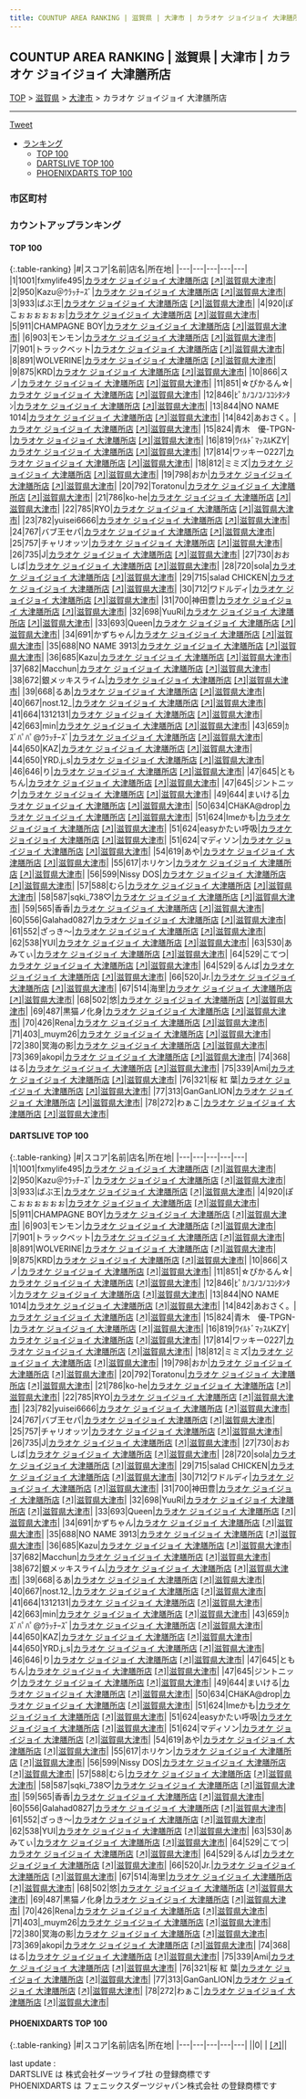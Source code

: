```yaml
---
title: COUNTUP AREA RANKING | 滋賀県 | 大津市 | カラオケ ジョイジョイ 大津膳所店
---
```

## COUNTUP AREA RANKING | 滋賀県 | 大津市 | カラオケ ジョイジョイ 大津膳所店

[TOP](/darts/rank/) > [滋賀県](/darts/rank/滋賀県/) > [大津市](/darts/rank/滋賀県/大津市/) > カラオケ ジョイジョイ 大津膳所店

___

<a href="https://twitter.com/share?ref_src=twsrc%5Etfw" data-text="COUNTUP AREA RANKING | 滋賀県大津市カラオケ ジョイジョイ 大津膳所店" class="twitter-share-button" data-hashtags="DARTSLIVE,PHOENIXDARTS,darts,ダーツ" data-show-count="false">Tweet</a>

* [ランキング](#カウントアップランキング)
    * [TOP 100](#top-100)
    * [DARTSLIVE TOP 100](#dartslive-top-100)
    * [PHOENIXDARTS TOP 100](#phoenixdarts-top-100)

### 市区町村

<ul>

</ul>

### カウントアップランキング

#### TOP 100



{:.table-ranking}
|#|スコア|名前|店名|所在地|
|---|---|---|---|---|
|1|1001|<span class="rank-name-dl">fxmylife495</span>|<a href="/darts/rank/shops/c64260f6ed1648f5f454cb89828a1cfe.html">カラオケ ジョイジョイ 大津膳所店</a> <a href="https://search.dartslive.com/jp/shop/c64260f6ed1648f5f454cb89828a1cfe">[↗]</a>|<a href="/darts/rank/滋賀県/大津市">滋賀県大津市</a>|
|2|950|<span class="rank-name-dl">Kazu＠ｳﾗｯﾁｰｽﾞ</span>|<a href="/darts/rank/shops/c64260f6ed1648f5f454cb89828a1cfe.html">カラオケ ジョイジョイ 大津膳所店</a> <a href="https://search.dartslive.com/jp/shop/c64260f6ed1648f5f454cb89828a1cfe">[↗]</a>|<a href="/darts/rank/滋賀県/大津市">滋賀県大津市</a>|
|3|933|<span class="rank-name-dl">ばぶ王</span>|<a href="/darts/rank/shops/c64260f6ed1648f5f454cb89828a1cfe.html">カラオケ ジョイジョイ 大津膳所店</a> <a href="https://search.dartslive.com/jp/shop/c64260f6ed1648f5f454cb89828a1cfe">[↗]</a>|<a href="/darts/rank/滋賀県/大津市">滋賀県大津市</a>|
|4|920|<span class="rank-name-dl">ぽこぉぉぉぉぉぉ</span>|<a href="/darts/rank/shops/c64260f6ed1648f5f454cb89828a1cfe.html">カラオケ ジョイジョイ 大津膳所店</a> <a href="https://search.dartslive.com/jp/shop/c64260f6ed1648f5f454cb89828a1cfe">[↗]</a>|<a href="/darts/rank/滋賀県/大津市">滋賀県大津市</a>|
|5|911|<span class="rank-name-dl">CHAMPAGNE BOY</span>|<a href="/darts/rank/shops/c64260f6ed1648f5f454cb89828a1cfe.html">カラオケ ジョイジョイ 大津膳所店</a> <a href="https://search.dartslive.com/jp/shop/c64260f6ed1648f5f454cb89828a1cfe">[↗]</a>|<a href="/darts/rank/滋賀県/大津市">滋賀県大津市</a>|
|6|903|<span class="rank-name-dl">モンモン</span>|<a href="/darts/rank/shops/c64260f6ed1648f5f454cb89828a1cfe.html">カラオケ ジョイジョイ 大津膳所店</a> <a href="https://search.dartslive.com/jp/shop/c64260f6ed1648f5f454cb89828a1cfe">[↗]</a>|<a href="/darts/rank/滋賀県/大津市">滋賀県大津市</a>|
|7|901|<span class="rank-name-dl">トラックベット</span>|<a href="/darts/rank/shops/c64260f6ed1648f5f454cb89828a1cfe.html">カラオケ ジョイジョイ 大津膳所店</a> <a href="https://search.dartslive.com/jp/shop/c64260f6ed1648f5f454cb89828a1cfe">[↗]</a>|<a href="/darts/rank/滋賀県/大津市">滋賀県大津市</a>|
|8|891|<span class="rank-name-dl">WOLVERINE</span>|<a href="/darts/rank/shops/c64260f6ed1648f5f454cb89828a1cfe.html">カラオケ ジョイジョイ 大津膳所店</a> <a href="https://search.dartslive.com/jp/shop/c64260f6ed1648f5f454cb89828a1cfe">[↗]</a>|<a href="/darts/rank/滋賀県/大津市">滋賀県大津市</a>|
|9|875|<span class="rank-name-dl">KRD</span>|<a href="/darts/rank/shops/c64260f6ed1648f5f454cb89828a1cfe.html">カラオケ ジョイジョイ 大津膳所店</a> <a href="https://search.dartslive.com/jp/shop/c64260f6ed1648f5f454cb89828a1cfe">[↗]</a>|<a href="/darts/rank/滋賀県/大津市">滋賀県大津市</a>|
|10|866|<span class="rank-name-dl">スノ</span>|<a href="/darts/rank/shops/c64260f6ed1648f5f454cb89828a1cfe.html">カラオケ ジョイジョイ 大津膳所店</a> <a href="https://search.dartslive.com/jp/shop/c64260f6ed1648f5f454cb89828a1cfe">[↗]</a>|<a href="/darts/rank/滋賀県/大津市">滋賀県大津市</a>|
|11|851|<span class="rank-name-dl">☆ぴかるん☆</span>|<a href="/darts/rank/shops/c64260f6ed1648f5f454cb89828a1cfe.html">カラオケ ジョイジョイ 大津膳所店</a> <a href="https://search.dartslive.com/jp/shop/c64260f6ed1648f5f454cb89828a1cfe">[↗]</a>|<a href="/darts/rank/滋賀県/大津市">滋賀県大津市</a>|
|12|846|<span class="rank-name-dl">ﾋﾟｶﾉｺﾉｺﾉｺｺｼﾀﾝﾀﾝ</span>|<a href="/darts/rank/shops/c64260f6ed1648f5f454cb89828a1cfe.html">カラオケ ジョイジョイ 大津膳所店</a> <a href="https://search.dartslive.com/jp/shop/c64260f6ed1648f5f454cb89828a1cfe">[↗]</a>|<a href="/darts/rank/滋賀県/大津市">滋賀県大津市</a>|
|13|844|<span class="rank-name-dl">NO NAME 1014</span>|<a href="/darts/rank/shops/c64260f6ed1648f5f454cb89828a1cfe.html">カラオケ ジョイジョイ 大津膳所店</a> <a href="https://search.dartslive.com/jp/shop/c64260f6ed1648f5f454cb89828a1cfe">[↗]</a>|<a href="/darts/rank/滋賀県/大津市">滋賀県大津市</a>|
|14|842|<span class="rank-name-dl">あおさく。</span>|<a href="/darts/rank/shops/c64260f6ed1648f5f454cb89828a1cfe.html">カラオケ ジョイジョイ 大津膳所店</a> <a href="https://search.dartslive.com/jp/shop/c64260f6ed1648f5f454cb89828a1cfe">[↗]</a>|<a href="/darts/rank/滋賀県/大津市">滋賀県大津市</a>|
|15|824|<span class="rank-name-dl">青木　優-TPGN-</span>|<a href="/darts/rank/shops/c64260f6ed1648f5f454cb89828a1cfe.html">カラオケ ジョイジョイ 大津膳所店</a> <a href="https://search.dartslive.com/jp/shop/c64260f6ed1648f5f454cb89828a1cfe">[↗]</a>|<a href="/darts/rank/滋賀県/大津市">滋賀県大津市</a>|
|16|819|<span class="rank-name-dl">ﾜｲﾙﾄﾞﾏｯｽﾙKZY</span>|<a href="/darts/rank/shops/c64260f6ed1648f5f454cb89828a1cfe.html">カラオケ ジョイジョイ 大津膳所店</a> <a href="https://search.dartslive.com/jp/shop/c64260f6ed1648f5f454cb89828a1cfe">[↗]</a>|<a href="/darts/rank/滋賀県/大津市">滋賀県大津市</a>|
|17|814|<span class="rank-name-dl">ワッキー0227</span>|<a href="/darts/rank/shops/c64260f6ed1648f5f454cb89828a1cfe.html">カラオケ ジョイジョイ 大津膳所店</a> <a href="https://search.dartslive.com/jp/shop/c64260f6ed1648f5f454cb89828a1cfe">[↗]</a>|<a href="/darts/rank/滋賀県/大津市">滋賀県大津市</a>|
|18|812|<span class="rank-name-dl">ミミズ</span>|<a href="/darts/rank/shops/c64260f6ed1648f5f454cb89828a1cfe.html">カラオケ ジョイジョイ 大津膳所店</a> <a href="https://search.dartslive.com/jp/shop/c64260f6ed1648f5f454cb89828a1cfe">[↗]</a>|<a href="/darts/rank/滋賀県/大津市">滋賀県大津市</a>|
|19|798|<span class="rank-name-dl">おか</span>|<a href="/darts/rank/shops/c64260f6ed1648f5f454cb89828a1cfe.html">カラオケ ジョイジョイ 大津膳所店</a> <a href="https://search.dartslive.com/jp/shop/c64260f6ed1648f5f454cb89828a1cfe">[↗]</a>|<a href="/darts/rank/滋賀県/大津市">滋賀県大津市</a>|
|20|792|<span class="rank-name-dl">Toratonu</span>|<a href="/darts/rank/shops/c64260f6ed1648f5f454cb89828a1cfe.html">カラオケ ジョイジョイ 大津膳所店</a> <a href="https://search.dartslive.com/jp/shop/c64260f6ed1648f5f454cb89828a1cfe">[↗]</a>|<a href="/darts/rank/滋賀県/大津市">滋賀県大津市</a>|
|21|786|<span class="rank-name-dl">ko-he</span>|<a href="/darts/rank/shops/c64260f6ed1648f5f454cb89828a1cfe.html">カラオケ ジョイジョイ 大津膳所店</a> <a href="https://search.dartslive.com/jp/shop/c64260f6ed1648f5f454cb89828a1cfe">[↗]</a>|<a href="/darts/rank/滋賀県/大津市">滋賀県大津市</a>|
|22|785|<span class="rank-name-dl">RYO</span>|<a href="/darts/rank/shops/c64260f6ed1648f5f454cb89828a1cfe.html">カラオケ ジョイジョイ 大津膳所店</a> <a href="https://search.dartslive.com/jp/shop/c64260f6ed1648f5f454cb89828a1cfe">[↗]</a>|<a href="/darts/rank/滋賀県/大津市">滋賀県大津市</a>|
|23|782|<span class="rank-name-dl">yuisei6666</span>|<a href="/darts/rank/shops/c64260f6ed1648f5f454cb89828a1cfe.html">カラオケ ジョイジョイ 大津膳所店</a> <a href="https://search.dartslive.com/jp/shop/c64260f6ed1648f5f454cb89828a1cfe">[↗]</a>|<a href="/darts/rank/滋賀県/大津市">滋賀県大津市</a>|
|24|767|<span class="rank-name-dl">バブ王セパ</span>|<a href="/darts/rank/shops/c64260f6ed1648f5f454cb89828a1cfe.html">カラオケ ジョイジョイ 大津膳所店</a> <a href="https://search.dartslive.com/jp/shop/c64260f6ed1648f5f454cb89828a1cfe">[↗]</a>|<a href="/darts/rank/滋賀県/大津市">滋賀県大津市</a>|
|25|757|<span class="rank-name-dl">チャリオッツ</span>|<a href="/darts/rank/shops/c64260f6ed1648f5f454cb89828a1cfe.html">カラオケ ジョイジョイ 大津膳所店</a> <a href="https://search.dartslive.com/jp/shop/c64260f6ed1648f5f454cb89828a1cfe">[↗]</a>|<a href="/darts/rank/滋賀県/大津市">滋賀県大津市</a>|
|26|735|<span class="rank-name-dl">J</span>|<a href="/darts/rank/shops/c64260f6ed1648f5f454cb89828a1cfe.html">カラオケ ジョイジョイ 大津膳所店</a> <a href="https://search.dartslive.com/jp/shop/c64260f6ed1648f5f454cb89828a1cfe">[↗]</a>|<a href="/darts/rank/滋賀県/大津市">滋賀県大津市</a>|
|27|730|<span class="rank-name-dl">おおしば</span>|<a href="/darts/rank/shops/c64260f6ed1648f5f454cb89828a1cfe.html">カラオケ ジョイジョイ 大津膳所店</a> <a href="https://search.dartslive.com/jp/shop/c64260f6ed1648f5f454cb89828a1cfe">[↗]</a>|<a href="/darts/rank/滋賀県/大津市">滋賀県大津市</a>|
|28|720|<span class="rank-name-dl">sola</span>|<a href="/darts/rank/shops/c64260f6ed1648f5f454cb89828a1cfe.html">カラオケ ジョイジョイ 大津膳所店</a> <a href="https://search.dartslive.com/jp/shop/c64260f6ed1648f5f454cb89828a1cfe">[↗]</a>|<a href="/darts/rank/滋賀県/大津市">滋賀県大津市</a>|
|29|715|<span class="rank-name-dl">salad CHICKEN</span>|<a href="/darts/rank/shops/c64260f6ed1648f5f454cb89828a1cfe.html">カラオケ ジョイジョイ 大津膳所店</a> <a href="https://search.dartslive.com/jp/shop/c64260f6ed1648f5f454cb89828a1cfe">[↗]</a>|<a href="/darts/rank/滋賀県/大津市">滋賀県大津市</a>|
|30|712|<span class="rank-name-dl">ワドルディ</span>|<a href="/darts/rank/shops/c64260f6ed1648f5f454cb89828a1cfe.html">カラオケ ジョイジョイ 大津膳所店</a> <a href="https://search.dartslive.com/jp/shop/c64260f6ed1648f5f454cb89828a1cfe">[↗]</a>|<a href="/darts/rank/滋賀県/大津市">滋賀県大津市</a>|
|31|700|<span class="rank-name-dl">神田豊</span>|<a href="/darts/rank/shops/c64260f6ed1648f5f454cb89828a1cfe.html">カラオケ ジョイジョイ 大津膳所店</a> <a href="https://search.dartslive.com/jp/shop/c64260f6ed1648f5f454cb89828a1cfe">[↗]</a>|<a href="/darts/rank/滋賀県/大津市">滋賀県大津市</a>|
|32|698|<span class="rank-name-dl">YuuRi</span>|<a href="/darts/rank/shops/c64260f6ed1648f5f454cb89828a1cfe.html">カラオケ ジョイジョイ 大津膳所店</a> <a href="https://search.dartslive.com/jp/shop/c64260f6ed1648f5f454cb89828a1cfe">[↗]</a>|<a href="/darts/rank/滋賀県/大津市">滋賀県大津市</a>|
|33|693|<span class="rank-name-dl">Queen</span>|<a href="/darts/rank/shops/c64260f6ed1648f5f454cb89828a1cfe.html">カラオケ ジョイジョイ 大津膳所店</a> <a href="https://search.dartslive.com/jp/shop/c64260f6ed1648f5f454cb89828a1cfe">[↗]</a>|<a href="/darts/rank/滋賀県/大津市">滋賀県大津市</a>|
|34|691|<span class="rank-name-dl">かずちゃん</span>|<a href="/darts/rank/shops/c64260f6ed1648f5f454cb89828a1cfe.html">カラオケ ジョイジョイ 大津膳所店</a> <a href="https://search.dartslive.com/jp/shop/c64260f6ed1648f5f454cb89828a1cfe">[↗]</a>|<a href="/darts/rank/滋賀県/大津市">滋賀県大津市</a>|
|35|688|<span class="rank-name-dl">NO NAME 3913</span>|<a href="/darts/rank/shops/c64260f6ed1648f5f454cb89828a1cfe.html">カラオケ ジョイジョイ 大津膳所店</a> <a href="https://search.dartslive.com/jp/shop/c64260f6ed1648f5f454cb89828a1cfe">[↗]</a>|<a href="/darts/rank/滋賀県/大津市">滋賀県大津市</a>|
|36|685|<span class="rank-name-dl">Kazu</span>|<a href="/darts/rank/shops/c64260f6ed1648f5f454cb89828a1cfe.html">カラオケ ジョイジョイ 大津膳所店</a> <a href="https://search.dartslive.com/jp/shop/c64260f6ed1648f5f454cb89828a1cfe">[↗]</a>|<a href="/darts/rank/滋賀県/大津市">滋賀県大津市</a>|
|37|682|<span class="rank-name-dl">Macchun</span>|<a href="/darts/rank/shops/c64260f6ed1648f5f454cb89828a1cfe.html">カラオケ ジョイジョイ 大津膳所店</a> <a href="https://search.dartslive.com/jp/shop/c64260f6ed1648f5f454cb89828a1cfe">[↗]</a>|<a href="/darts/rank/滋賀県/大津市">滋賀県大津市</a>|
|38|672|<span class="rank-name-dl">銀メッキスライム</span>|<a href="/darts/rank/shops/c64260f6ed1648f5f454cb89828a1cfe.html">カラオケ ジョイジョイ 大津膳所店</a> <a href="https://search.dartslive.com/jp/shop/c64260f6ed1648f5f454cb89828a1cfe">[↗]</a>|<a href="/darts/rank/滋賀県/大津市">滋賀県大津市</a>|
|39|668|<span class="rank-name-dl">るあ</span>|<a href="/darts/rank/shops/c64260f6ed1648f5f454cb89828a1cfe.html">カラオケ ジョイジョイ 大津膳所店</a> <a href="https://search.dartslive.com/jp/shop/c64260f6ed1648f5f454cb89828a1cfe">[↗]</a>|<a href="/darts/rank/滋賀県/大津市">滋賀県大津市</a>|
|40|667|<span class="rank-name-dl">nost.12_</span>|<a href="/darts/rank/shops/c64260f6ed1648f5f454cb89828a1cfe.html">カラオケ ジョイジョイ 大津膳所店</a> <a href="https://search.dartslive.com/jp/shop/c64260f6ed1648f5f454cb89828a1cfe">[↗]</a>|<a href="/darts/rank/滋賀県/大津市">滋賀県大津市</a>|
|41|664|<span class="rank-name-dl">1312131</span>|<a href="/darts/rank/shops/c64260f6ed1648f5f454cb89828a1cfe.html">カラオケ ジョイジョイ 大津膳所店</a> <a href="https://search.dartslive.com/jp/shop/c64260f6ed1648f5f454cb89828a1cfe">[↗]</a>|<a href="/darts/rank/滋賀県/大津市">滋賀県大津市</a>|
|42|663|<span class="rank-name-dl">min</span>|<a href="/darts/rank/shops/c64260f6ed1648f5f454cb89828a1cfe.html">カラオケ ジョイジョイ 大津膳所店</a> <a href="https://search.dartslive.com/jp/shop/c64260f6ed1648f5f454cb89828a1cfe">[↗]</a>|<a href="/darts/rank/滋賀県/大津市">滋賀県大津市</a>|
|43|659|<span class="rank-name-dl">ｶｽﾞﾊﾟﾊﾟ@ｳﾗｯﾁｰｽﾞ</span>|<a href="/darts/rank/shops/c64260f6ed1648f5f454cb89828a1cfe.html">カラオケ ジョイジョイ 大津膳所店</a> <a href="https://search.dartslive.com/jp/shop/c64260f6ed1648f5f454cb89828a1cfe">[↗]</a>|<a href="/darts/rank/滋賀県/大津市">滋賀県大津市</a>|
|44|650|<span class="rank-name-dl">KAZ</span>|<a href="/darts/rank/shops/c64260f6ed1648f5f454cb89828a1cfe.html">カラオケ ジョイジョイ 大津膳所店</a> <a href="https://search.dartslive.com/jp/shop/c64260f6ed1648f5f454cb89828a1cfe">[↗]</a>|<a href="/darts/rank/滋賀県/大津市">滋賀県大津市</a>|
|44|650|<span class="rank-name-dl">YRD.j_s</span>|<a href="/darts/rank/shops/c64260f6ed1648f5f454cb89828a1cfe.html">カラオケ ジョイジョイ 大津膳所店</a> <a href="https://search.dartslive.com/jp/shop/c64260f6ed1648f5f454cb89828a1cfe">[↗]</a>|<a href="/darts/rank/滋賀県/大津市">滋賀県大津市</a>|
|46|646|<span class="rank-name-dl">り</span>|<a href="/darts/rank/shops/c64260f6ed1648f5f454cb89828a1cfe.html">カラオケ ジョイジョイ 大津膳所店</a> <a href="https://search.dartslive.com/jp/shop/c64260f6ed1648f5f454cb89828a1cfe">[↗]</a>|<a href="/darts/rank/滋賀県/大津市">滋賀県大津市</a>|
|47|645|<span class="rank-name-dl">ともちん</span>|<a href="/darts/rank/shops/c64260f6ed1648f5f454cb89828a1cfe.html">カラオケ ジョイジョイ 大津膳所店</a> <a href="https://search.dartslive.com/jp/shop/c64260f6ed1648f5f454cb89828a1cfe">[↗]</a>|<a href="/darts/rank/滋賀県/大津市">滋賀県大津市</a>|
|47|645|<span class="rank-name-dl">ジントニック</span>|<a href="/darts/rank/shops/c64260f6ed1648f5f454cb89828a1cfe.html">カラオケ ジョイジョイ 大津膳所店</a> <a href="https://search.dartslive.com/jp/shop/c64260f6ed1648f5f454cb89828a1cfe">[↗]</a>|<a href="/darts/rank/滋賀県/大津市">滋賀県大津市</a>|
|49|644|<span class="rank-name-dl">まいける</span>|<a href="/darts/rank/shops/c64260f6ed1648f5f454cb89828a1cfe.html">カラオケ ジョイジョイ 大津膳所店</a> <a href="https://search.dartslive.com/jp/shop/c64260f6ed1648f5f454cb89828a1cfe">[↗]</a>|<a href="/darts/rank/滋賀県/大津市">滋賀県大津市</a>|
|50|634|<span class="rank-name-dl">CHäKA@drop</span>|<a href="/darts/rank/shops/c64260f6ed1648f5f454cb89828a1cfe.html">カラオケ ジョイジョイ 大津膳所店</a> <a href="https://search.dartslive.com/jp/shop/c64260f6ed1648f5f454cb89828a1cfe">[↗]</a>|<a href="/darts/rank/滋賀県/大津市">滋賀県大津市</a>|
|51|624|<span class="rank-name-dl">Imeかも</span>|<a href="/darts/rank/shops/c64260f6ed1648f5f454cb89828a1cfe.html">カラオケ ジョイジョイ 大津膳所店</a> <a href="https://search.dartslive.com/jp/shop/c64260f6ed1648f5f454cb89828a1cfe">[↗]</a>|<a href="/darts/rank/滋賀県/大津市">滋賀県大津市</a>|
|51|624|<span class="rank-name-dl">easyかたい呼吸</span>|<a href="/darts/rank/shops/c64260f6ed1648f5f454cb89828a1cfe.html">カラオケ ジョイジョイ 大津膳所店</a> <a href="https://search.dartslive.com/jp/shop/c64260f6ed1648f5f454cb89828a1cfe">[↗]</a>|<a href="/darts/rank/滋賀県/大津市">滋賀県大津市</a>|
|51|624|<span class="rank-name-dl">マディソン</span>|<a href="/darts/rank/shops/c64260f6ed1648f5f454cb89828a1cfe.html">カラオケ ジョイジョイ 大津膳所店</a> <a href="https://search.dartslive.com/jp/shop/c64260f6ed1648f5f454cb89828a1cfe">[↗]</a>|<a href="/darts/rank/滋賀県/大津市">滋賀県大津市</a>|
|54|619|<span class="rank-name-dl">あや</span>|<a href="/darts/rank/shops/c64260f6ed1648f5f454cb89828a1cfe.html">カラオケ ジョイジョイ 大津膳所店</a> <a href="https://search.dartslive.com/jp/shop/c64260f6ed1648f5f454cb89828a1cfe">[↗]</a>|<a href="/darts/rank/滋賀県/大津市">滋賀県大津市</a>|
|55|617|<span class="rank-name-dl">ホリケン</span>|<a href="/darts/rank/shops/c64260f6ed1648f5f454cb89828a1cfe.html">カラオケ ジョイジョイ 大津膳所店</a> <a href="https://search.dartslive.com/jp/shop/c64260f6ed1648f5f454cb89828a1cfe">[↗]</a>|<a href="/darts/rank/滋賀県/大津市">滋賀県大津市</a>|
|56|599|<span class="rank-name-dl">Nissy DOS</span>|<a href="/darts/rank/shops/c64260f6ed1648f5f454cb89828a1cfe.html">カラオケ ジョイジョイ 大津膳所店</a> <a href="https://search.dartslive.com/jp/shop/c64260f6ed1648f5f454cb89828a1cfe">[↗]</a>|<a href="/darts/rank/滋賀県/大津市">滋賀県大津市</a>|
|57|588|<span class="rank-name-dl">むら</span>|<a href="/darts/rank/shops/c64260f6ed1648f5f454cb89828a1cfe.html">カラオケ ジョイジョイ 大津膳所店</a> <a href="https://search.dartslive.com/jp/shop/c64260f6ed1648f5f454cb89828a1cfe">[↗]</a>|<a href="/darts/rank/滋賀県/大津市">滋賀県大津市</a>|
|58|587|<span class="rank-name-dl">sqki_738♡</span>|<a href="/darts/rank/shops/c64260f6ed1648f5f454cb89828a1cfe.html">カラオケ ジョイジョイ 大津膳所店</a> <a href="https://search.dartslive.com/jp/shop/c64260f6ed1648f5f454cb89828a1cfe">[↗]</a>|<a href="/darts/rank/滋賀県/大津市">滋賀県大津市</a>|
|59|565|<span class="rank-name-dl">香香</span>|<a href="/darts/rank/shops/c64260f6ed1648f5f454cb89828a1cfe.html">カラオケ ジョイジョイ 大津膳所店</a> <a href="https://search.dartslive.com/jp/shop/c64260f6ed1648f5f454cb89828a1cfe">[↗]</a>|<a href="/darts/rank/滋賀県/大津市">滋賀県大津市</a>|
|60|556|<span class="rank-name-dl">Galahad0827</span>|<a href="/darts/rank/shops/c64260f6ed1648f5f454cb89828a1cfe.html">カラオケ ジョイジョイ 大津膳所店</a> <a href="https://search.dartslive.com/jp/shop/c64260f6ed1648f5f454cb89828a1cfe">[↗]</a>|<a href="/darts/rank/滋賀県/大津市">滋賀県大津市</a>|
|61|552|<span class="rank-name-dl">ざっき～</span>|<a href="/darts/rank/shops/c64260f6ed1648f5f454cb89828a1cfe.html">カラオケ ジョイジョイ 大津膳所店</a> <a href="https://search.dartslive.com/jp/shop/c64260f6ed1648f5f454cb89828a1cfe">[↗]</a>|<a href="/darts/rank/滋賀県/大津市">滋賀県大津市</a>|
|62|538|<span class="rank-name-dl">YUI</span>|<a href="/darts/rank/shops/c64260f6ed1648f5f454cb89828a1cfe.html">カラオケ ジョイジョイ 大津膳所店</a> <a href="https://search.dartslive.com/jp/shop/c64260f6ed1648f5f454cb89828a1cfe">[↗]</a>|<a href="/darts/rank/滋賀県/大津市">滋賀県大津市</a>|
|63|530|<span class="rank-name-dl">あみてぃ</span>|<a href="/darts/rank/shops/c64260f6ed1648f5f454cb89828a1cfe.html">カラオケ ジョイジョイ 大津膳所店</a> <a href="https://search.dartslive.com/jp/shop/c64260f6ed1648f5f454cb89828a1cfe">[↗]</a>|<a href="/darts/rank/滋賀県/大津市">滋賀県大津市</a>|
|64|529|<span class="rank-name-dl">こてつ</span>|<a href="/darts/rank/shops/c64260f6ed1648f5f454cb89828a1cfe.html">カラオケ ジョイジョイ 大津膳所店</a> <a href="https://search.dartslive.com/jp/shop/c64260f6ed1648f5f454cb89828a1cfe">[↗]</a>|<a href="/darts/rank/滋賀県/大津市">滋賀県大津市</a>|
|64|529|<span class="rank-name-dl">るんば</span>|<a href="/darts/rank/shops/c64260f6ed1648f5f454cb89828a1cfe.html">カラオケ ジョイジョイ 大津膳所店</a> <a href="https://search.dartslive.com/jp/shop/c64260f6ed1648f5f454cb89828a1cfe">[↗]</a>|<a href="/darts/rank/滋賀県/大津市">滋賀県大津市</a>|
|66|520|<span class="rank-name-dl">Jr.</span>|<a href="/darts/rank/shops/c64260f6ed1648f5f454cb89828a1cfe.html">カラオケ ジョイジョイ 大津膳所店</a> <a href="https://search.dartslive.com/jp/shop/c64260f6ed1648f5f454cb89828a1cfe">[↗]</a>|<a href="/darts/rank/滋賀県/大津市">滋賀県大津市</a>|
|67|514|<span class="rank-name-dl">海里</span>|<a href="/darts/rank/shops/c64260f6ed1648f5f454cb89828a1cfe.html">カラオケ ジョイジョイ 大津膳所店</a> <a href="https://search.dartslive.com/jp/shop/c64260f6ed1648f5f454cb89828a1cfe">[↗]</a>|<a href="/darts/rank/滋賀県/大津市">滋賀県大津市</a>|
|68|502|<span class="rank-name-dl">悠</span>|<a href="/darts/rank/shops/c64260f6ed1648f5f454cb89828a1cfe.html">カラオケ ジョイジョイ 大津膳所店</a> <a href="https://search.dartslive.com/jp/shop/c64260f6ed1648f5f454cb89828a1cfe">[↗]</a>|<a href="/darts/rank/滋賀県/大津市">滋賀県大津市</a>|
|69|487|<span class="rank-name-dl">黒猫ノ化身</span>|<a href="/darts/rank/shops/c64260f6ed1648f5f454cb89828a1cfe.html">カラオケ ジョイジョイ 大津膳所店</a> <a href="https://search.dartslive.com/jp/shop/c64260f6ed1648f5f454cb89828a1cfe">[↗]</a>|<a href="/darts/rank/滋賀県/大津市">滋賀県大津市</a>|
|70|426|<span class="rank-name-dl">Rena</span>|<a href="/darts/rank/shops/c64260f6ed1648f5f454cb89828a1cfe.html">カラオケ ジョイジョイ 大津膳所店</a> <a href="https://search.dartslive.com/jp/shop/c64260f6ed1648f5f454cb89828a1cfe">[↗]</a>|<a href="/darts/rank/滋賀県/大津市">滋賀県大津市</a>|
|71|403|<span class="rank-name-dl">_muym26</span>|<a href="/darts/rank/shops/c64260f6ed1648f5f454cb89828a1cfe.html">カラオケ ジョイジョイ 大津膳所店</a> <a href="https://search.dartslive.com/jp/shop/c64260f6ed1648f5f454cb89828a1cfe">[↗]</a>|<a href="/darts/rank/滋賀県/大津市">滋賀県大津市</a>|
|72|380|<span class="rank-name-dl">冥海の影</span>|<a href="/darts/rank/shops/c64260f6ed1648f5f454cb89828a1cfe.html">カラオケ ジョイジョイ 大津膳所店</a> <a href="https://search.dartslive.com/jp/shop/c64260f6ed1648f5f454cb89828a1cfe">[↗]</a>|<a href="/darts/rank/滋賀県/大津市">滋賀県大津市</a>|
|73|369|<span class="rank-name-dl">akopi</span>|<a href="/darts/rank/shops/c64260f6ed1648f5f454cb89828a1cfe.html">カラオケ ジョイジョイ 大津膳所店</a> <a href="https://search.dartslive.com/jp/shop/c64260f6ed1648f5f454cb89828a1cfe">[↗]</a>|<a href="/darts/rank/滋賀県/大津市">滋賀県大津市</a>|
|74|368|<span class="rank-name-dl">はる</span>|<a href="/darts/rank/shops/c64260f6ed1648f5f454cb89828a1cfe.html">カラオケ ジョイジョイ 大津膳所店</a> <a href="https://search.dartslive.com/jp/shop/c64260f6ed1648f5f454cb89828a1cfe">[↗]</a>|<a href="/darts/rank/滋賀県/大津市">滋賀県大津市</a>|
|75|339|<span class="rank-name-dl">Ami</span>|<a href="/darts/rank/shops/c64260f6ed1648f5f454cb89828a1cfe.html">カラオケ ジョイジョイ 大津膳所店</a> <a href="https://search.dartslive.com/jp/shop/c64260f6ed1648f5f454cb89828a1cfe">[↗]</a>|<a href="/darts/rank/滋賀県/大津市">滋賀県大津市</a>|
|76|321|<span class="rank-name-dl">桜 紅 葉</span>|<a href="/darts/rank/shops/c64260f6ed1648f5f454cb89828a1cfe.html">カラオケ ジョイジョイ 大津膳所店</a> <a href="https://search.dartslive.com/jp/shop/c64260f6ed1648f5f454cb89828a1cfe">[↗]</a>|<a href="/darts/rank/滋賀県/大津市">滋賀県大津市</a>|
|77|313|<span class="rank-name-dl">GanGanLION</span>|<a href="/darts/rank/shops/c64260f6ed1648f5f454cb89828a1cfe.html">カラオケ ジョイジョイ 大津膳所店</a> <a href="https://search.dartslive.com/jp/shop/c64260f6ed1648f5f454cb89828a1cfe">[↗]</a>|<a href="/darts/rank/滋賀県/大津市">滋賀県大津市</a>|
|78|272|<span class="rank-name-dl">わぁこ</span>|<a href="/darts/rank/shops/c64260f6ed1648f5f454cb89828a1cfe.html">カラオケ ジョイジョイ 大津膳所店</a> <a href="https://search.dartslive.com/jp/shop/c64260f6ed1648f5f454cb89828a1cfe">[↗]</a>|<a href="/darts/rank/滋賀県/大津市">滋賀県大津市</a>|


#### DARTSLIVE TOP 100



{:.table-ranking}
|#|スコア|名前|店名|所在地|
|---|---|---|---|---|
|1|1001|<span class="rank-name-dl">fxmylife495</span>|<a href="/darts/rank/shops/c64260f6ed1648f5f454cb89828a1cfe.html">カラオケ ジョイジョイ 大津膳所店</a> <a href="https://search.dartslive.com/jp/shop/c64260f6ed1648f5f454cb89828a1cfe">[↗]</a>|<a href="/darts/rank/滋賀県/大津市">滋賀県大津市</a>|
|2|950|<span class="rank-name-dl">Kazu＠ｳﾗｯﾁｰｽﾞ</span>|<a href="/darts/rank/shops/c64260f6ed1648f5f454cb89828a1cfe.html">カラオケ ジョイジョイ 大津膳所店</a> <a href="https://search.dartslive.com/jp/shop/c64260f6ed1648f5f454cb89828a1cfe">[↗]</a>|<a href="/darts/rank/滋賀県/大津市">滋賀県大津市</a>|
|3|933|<span class="rank-name-dl">ばぶ王</span>|<a href="/darts/rank/shops/c64260f6ed1648f5f454cb89828a1cfe.html">カラオケ ジョイジョイ 大津膳所店</a> <a href="https://search.dartslive.com/jp/shop/c64260f6ed1648f5f454cb89828a1cfe">[↗]</a>|<a href="/darts/rank/滋賀県/大津市">滋賀県大津市</a>|
|4|920|<span class="rank-name-dl">ぽこぉぉぉぉぉぉ</span>|<a href="/darts/rank/shops/c64260f6ed1648f5f454cb89828a1cfe.html">カラオケ ジョイジョイ 大津膳所店</a> <a href="https://search.dartslive.com/jp/shop/c64260f6ed1648f5f454cb89828a1cfe">[↗]</a>|<a href="/darts/rank/滋賀県/大津市">滋賀県大津市</a>|
|5|911|<span class="rank-name-dl">CHAMPAGNE BOY</span>|<a href="/darts/rank/shops/c64260f6ed1648f5f454cb89828a1cfe.html">カラオケ ジョイジョイ 大津膳所店</a> <a href="https://search.dartslive.com/jp/shop/c64260f6ed1648f5f454cb89828a1cfe">[↗]</a>|<a href="/darts/rank/滋賀県/大津市">滋賀県大津市</a>|
|6|903|<span class="rank-name-dl">モンモン</span>|<a href="/darts/rank/shops/c64260f6ed1648f5f454cb89828a1cfe.html">カラオケ ジョイジョイ 大津膳所店</a> <a href="https://search.dartslive.com/jp/shop/c64260f6ed1648f5f454cb89828a1cfe">[↗]</a>|<a href="/darts/rank/滋賀県/大津市">滋賀県大津市</a>|
|7|901|<span class="rank-name-dl">トラックベット</span>|<a href="/darts/rank/shops/c64260f6ed1648f5f454cb89828a1cfe.html">カラオケ ジョイジョイ 大津膳所店</a> <a href="https://search.dartslive.com/jp/shop/c64260f6ed1648f5f454cb89828a1cfe">[↗]</a>|<a href="/darts/rank/滋賀県/大津市">滋賀県大津市</a>|
|8|891|<span class="rank-name-dl">WOLVERINE</span>|<a href="/darts/rank/shops/c64260f6ed1648f5f454cb89828a1cfe.html">カラオケ ジョイジョイ 大津膳所店</a> <a href="https://search.dartslive.com/jp/shop/c64260f6ed1648f5f454cb89828a1cfe">[↗]</a>|<a href="/darts/rank/滋賀県/大津市">滋賀県大津市</a>|
|9|875|<span class="rank-name-dl">KRD</span>|<a href="/darts/rank/shops/c64260f6ed1648f5f454cb89828a1cfe.html">カラオケ ジョイジョイ 大津膳所店</a> <a href="https://search.dartslive.com/jp/shop/c64260f6ed1648f5f454cb89828a1cfe">[↗]</a>|<a href="/darts/rank/滋賀県/大津市">滋賀県大津市</a>|
|10|866|<span class="rank-name-dl">スノ</span>|<a href="/darts/rank/shops/c64260f6ed1648f5f454cb89828a1cfe.html">カラオケ ジョイジョイ 大津膳所店</a> <a href="https://search.dartslive.com/jp/shop/c64260f6ed1648f5f454cb89828a1cfe">[↗]</a>|<a href="/darts/rank/滋賀県/大津市">滋賀県大津市</a>|
|11|851|<span class="rank-name-dl">☆ぴかるん☆</span>|<a href="/darts/rank/shops/c64260f6ed1648f5f454cb89828a1cfe.html">カラオケ ジョイジョイ 大津膳所店</a> <a href="https://search.dartslive.com/jp/shop/c64260f6ed1648f5f454cb89828a1cfe">[↗]</a>|<a href="/darts/rank/滋賀県/大津市">滋賀県大津市</a>|
|12|846|<span class="rank-name-dl">ﾋﾟｶﾉｺﾉｺﾉｺｺｼﾀﾝﾀﾝ</span>|<a href="/darts/rank/shops/c64260f6ed1648f5f454cb89828a1cfe.html">カラオケ ジョイジョイ 大津膳所店</a> <a href="https://search.dartslive.com/jp/shop/c64260f6ed1648f5f454cb89828a1cfe">[↗]</a>|<a href="/darts/rank/滋賀県/大津市">滋賀県大津市</a>|
|13|844|<span class="rank-name-dl">NO NAME 1014</span>|<a href="/darts/rank/shops/c64260f6ed1648f5f454cb89828a1cfe.html">カラオケ ジョイジョイ 大津膳所店</a> <a href="https://search.dartslive.com/jp/shop/c64260f6ed1648f5f454cb89828a1cfe">[↗]</a>|<a href="/darts/rank/滋賀県/大津市">滋賀県大津市</a>|
|14|842|<span class="rank-name-dl">あおさく。</span>|<a href="/darts/rank/shops/c64260f6ed1648f5f454cb89828a1cfe.html">カラオケ ジョイジョイ 大津膳所店</a> <a href="https://search.dartslive.com/jp/shop/c64260f6ed1648f5f454cb89828a1cfe">[↗]</a>|<a href="/darts/rank/滋賀県/大津市">滋賀県大津市</a>|
|15|824|<span class="rank-name-dl">青木　優-TPGN-</span>|<a href="/darts/rank/shops/c64260f6ed1648f5f454cb89828a1cfe.html">カラオケ ジョイジョイ 大津膳所店</a> <a href="https://search.dartslive.com/jp/shop/c64260f6ed1648f5f454cb89828a1cfe">[↗]</a>|<a href="/darts/rank/滋賀県/大津市">滋賀県大津市</a>|
|16|819|<span class="rank-name-dl">ﾜｲﾙﾄﾞﾏｯｽﾙKZY</span>|<a href="/darts/rank/shops/c64260f6ed1648f5f454cb89828a1cfe.html">カラオケ ジョイジョイ 大津膳所店</a> <a href="https://search.dartslive.com/jp/shop/c64260f6ed1648f5f454cb89828a1cfe">[↗]</a>|<a href="/darts/rank/滋賀県/大津市">滋賀県大津市</a>|
|17|814|<span class="rank-name-dl">ワッキー0227</span>|<a href="/darts/rank/shops/c64260f6ed1648f5f454cb89828a1cfe.html">カラオケ ジョイジョイ 大津膳所店</a> <a href="https://search.dartslive.com/jp/shop/c64260f6ed1648f5f454cb89828a1cfe">[↗]</a>|<a href="/darts/rank/滋賀県/大津市">滋賀県大津市</a>|
|18|812|<span class="rank-name-dl">ミミズ</span>|<a href="/darts/rank/shops/c64260f6ed1648f5f454cb89828a1cfe.html">カラオケ ジョイジョイ 大津膳所店</a> <a href="https://search.dartslive.com/jp/shop/c64260f6ed1648f5f454cb89828a1cfe">[↗]</a>|<a href="/darts/rank/滋賀県/大津市">滋賀県大津市</a>|
|19|798|<span class="rank-name-dl">おか</span>|<a href="/darts/rank/shops/c64260f6ed1648f5f454cb89828a1cfe.html">カラオケ ジョイジョイ 大津膳所店</a> <a href="https://search.dartslive.com/jp/shop/c64260f6ed1648f5f454cb89828a1cfe">[↗]</a>|<a href="/darts/rank/滋賀県/大津市">滋賀県大津市</a>|
|20|792|<span class="rank-name-dl">Toratonu</span>|<a href="/darts/rank/shops/c64260f6ed1648f5f454cb89828a1cfe.html">カラオケ ジョイジョイ 大津膳所店</a> <a href="https://search.dartslive.com/jp/shop/c64260f6ed1648f5f454cb89828a1cfe">[↗]</a>|<a href="/darts/rank/滋賀県/大津市">滋賀県大津市</a>|
|21|786|<span class="rank-name-dl">ko-he</span>|<a href="/darts/rank/shops/c64260f6ed1648f5f454cb89828a1cfe.html">カラオケ ジョイジョイ 大津膳所店</a> <a href="https://search.dartslive.com/jp/shop/c64260f6ed1648f5f454cb89828a1cfe">[↗]</a>|<a href="/darts/rank/滋賀県/大津市">滋賀県大津市</a>|
|22|785|<span class="rank-name-dl">RYO</span>|<a href="/darts/rank/shops/c64260f6ed1648f5f454cb89828a1cfe.html">カラオケ ジョイジョイ 大津膳所店</a> <a href="https://search.dartslive.com/jp/shop/c64260f6ed1648f5f454cb89828a1cfe">[↗]</a>|<a href="/darts/rank/滋賀県/大津市">滋賀県大津市</a>|
|23|782|<span class="rank-name-dl">yuisei6666</span>|<a href="/darts/rank/shops/c64260f6ed1648f5f454cb89828a1cfe.html">カラオケ ジョイジョイ 大津膳所店</a> <a href="https://search.dartslive.com/jp/shop/c64260f6ed1648f5f454cb89828a1cfe">[↗]</a>|<a href="/darts/rank/滋賀県/大津市">滋賀県大津市</a>|
|24|767|<span class="rank-name-dl">バブ王セパ</span>|<a href="/darts/rank/shops/c64260f6ed1648f5f454cb89828a1cfe.html">カラオケ ジョイジョイ 大津膳所店</a> <a href="https://search.dartslive.com/jp/shop/c64260f6ed1648f5f454cb89828a1cfe">[↗]</a>|<a href="/darts/rank/滋賀県/大津市">滋賀県大津市</a>|
|25|757|<span class="rank-name-dl">チャリオッツ</span>|<a href="/darts/rank/shops/c64260f6ed1648f5f454cb89828a1cfe.html">カラオケ ジョイジョイ 大津膳所店</a> <a href="https://search.dartslive.com/jp/shop/c64260f6ed1648f5f454cb89828a1cfe">[↗]</a>|<a href="/darts/rank/滋賀県/大津市">滋賀県大津市</a>|
|26|735|<span class="rank-name-dl">J</span>|<a href="/darts/rank/shops/c64260f6ed1648f5f454cb89828a1cfe.html">カラオケ ジョイジョイ 大津膳所店</a> <a href="https://search.dartslive.com/jp/shop/c64260f6ed1648f5f454cb89828a1cfe">[↗]</a>|<a href="/darts/rank/滋賀県/大津市">滋賀県大津市</a>|
|27|730|<span class="rank-name-dl">おおしば</span>|<a href="/darts/rank/shops/c64260f6ed1648f5f454cb89828a1cfe.html">カラオケ ジョイジョイ 大津膳所店</a> <a href="https://search.dartslive.com/jp/shop/c64260f6ed1648f5f454cb89828a1cfe">[↗]</a>|<a href="/darts/rank/滋賀県/大津市">滋賀県大津市</a>|
|28|720|<span class="rank-name-dl">sola</span>|<a href="/darts/rank/shops/c64260f6ed1648f5f454cb89828a1cfe.html">カラオケ ジョイジョイ 大津膳所店</a> <a href="https://search.dartslive.com/jp/shop/c64260f6ed1648f5f454cb89828a1cfe">[↗]</a>|<a href="/darts/rank/滋賀県/大津市">滋賀県大津市</a>|
|29|715|<span class="rank-name-dl">salad CHICKEN</span>|<a href="/darts/rank/shops/c64260f6ed1648f5f454cb89828a1cfe.html">カラオケ ジョイジョイ 大津膳所店</a> <a href="https://search.dartslive.com/jp/shop/c64260f6ed1648f5f454cb89828a1cfe">[↗]</a>|<a href="/darts/rank/滋賀県/大津市">滋賀県大津市</a>|
|30|712|<span class="rank-name-dl">ワドルディ</span>|<a href="/darts/rank/shops/c64260f6ed1648f5f454cb89828a1cfe.html">カラオケ ジョイジョイ 大津膳所店</a> <a href="https://search.dartslive.com/jp/shop/c64260f6ed1648f5f454cb89828a1cfe">[↗]</a>|<a href="/darts/rank/滋賀県/大津市">滋賀県大津市</a>|
|31|700|<span class="rank-name-dl">神田豊</span>|<a href="/darts/rank/shops/c64260f6ed1648f5f454cb89828a1cfe.html">カラオケ ジョイジョイ 大津膳所店</a> <a href="https://search.dartslive.com/jp/shop/c64260f6ed1648f5f454cb89828a1cfe">[↗]</a>|<a href="/darts/rank/滋賀県/大津市">滋賀県大津市</a>|
|32|698|<span class="rank-name-dl">YuuRi</span>|<a href="/darts/rank/shops/c64260f6ed1648f5f454cb89828a1cfe.html">カラオケ ジョイジョイ 大津膳所店</a> <a href="https://search.dartslive.com/jp/shop/c64260f6ed1648f5f454cb89828a1cfe">[↗]</a>|<a href="/darts/rank/滋賀県/大津市">滋賀県大津市</a>|
|33|693|<span class="rank-name-dl">Queen</span>|<a href="/darts/rank/shops/c64260f6ed1648f5f454cb89828a1cfe.html">カラオケ ジョイジョイ 大津膳所店</a> <a href="https://search.dartslive.com/jp/shop/c64260f6ed1648f5f454cb89828a1cfe">[↗]</a>|<a href="/darts/rank/滋賀県/大津市">滋賀県大津市</a>|
|34|691|<span class="rank-name-dl">かずちゃん</span>|<a href="/darts/rank/shops/c64260f6ed1648f5f454cb89828a1cfe.html">カラオケ ジョイジョイ 大津膳所店</a> <a href="https://search.dartslive.com/jp/shop/c64260f6ed1648f5f454cb89828a1cfe">[↗]</a>|<a href="/darts/rank/滋賀県/大津市">滋賀県大津市</a>|
|35|688|<span class="rank-name-dl">NO NAME 3913</span>|<a href="/darts/rank/shops/c64260f6ed1648f5f454cb89828a1cfe.html">カラオケ ジョイジョイ 大津膳所店</a> <a href="https://search.dartslive.com/jp/shop/c64260f6ed1648f5f454cb89828a1cfe">[↗]</a>|<a href="/darts/rank/滋賀県/大津市">滋賀県大津市</a>|
|36|685|<span class="rank-name-dl">Kazu</span>|<a href="/darts/rank/shops/c64260f6ed1648f5f454cb89828a1cfe.html">カラオケ ジョイジョイ 大津膳所店</a> <a href="https://search.dartslive.com/jp/shop/c64260f6ed1648f5f454cb89828a1cfe">[↗]</a>|<a href="/darts/rank/滋賀県/大津市">滋賀県大津市</a>|
|37|682|<span class="rank-name-dl">Macchun</span>|<a href="/darts/rank/shops/c64260f6ed1648f5f454cb89828a1cfe.html">カラオケ ジョイジョイ 大津膳所店</a> <a href="https://search.dartslive.com/jp/shop/c64260f6ed1648f5f454cb89828a1cfe">[↗]</a>|<a href="/darts/rank/滋賀県/大津市">滋賀県大津市</a>|
|38|672|<span class="rank-name-dl">銀メッキスライム</span>|<a href="/darts/rank/shops/c64260f6ed1648f5f454cb89828a1cfe.html">カラオケ ジョイジョイ 大津膳所店</a> <a href="https://search.dartslive.com/jp/shop/c64260f6ed1648f5f454cb89828a1cfe">[↗]</a>|<a href="/darts/rank/滋賀県/大津市">滋賀県大津市</a>|
|39|668|<span class="rank-name-dl">るあ</span>|<a href="/darts/rank/shops/c64260f6ed1648f5f454cb89828a1cfe.html">カラオケ ジョイジョイ 大津膳所店</a> <a href="https://search.dartslive.com/jp/shop/c64260f6ed1648f5f454cb89828a1cfe">[↗]</a>|<a href="/darts/rank/滋賀県/大津市">滋賀県大津市</a>|
|40|667|<span class="rank-name-dl">nost.12_</span>|<a href="/darts/rank/shops/c64260f6ed1648f5f454cb89828a1cfe.html">カラオケ ジョイジョイ 大津膳所店</a> <a href="https://search.dartslive.com/jp/shop/c64260f6ed1648f5f454cb89828a1cfe">[↗]</a>|<a href="/darts/rank/滋賀県/大津市">滋賀県大津市</a>|
|41|664|<span class="rank-name-dl">1312131</span>|<a href="/darts/rank/shops/c64260f6ed1648f5f454cb89828a1cfe.html">カラオケ ジョイジョイ 大津膳所店</a> <a href="https://search.dartslive.com/jp/shop/c64260f6ed1648f5f454cb89828a1cfe">[↗]</a>|<a href="/darts/rank/滋賀県/大津市">滋賀県大津市</a>|
|42|663|<span class="rank-name-dl">min</span>|<a href="/darts/rank/shops/c64260f6ed1648f5f454cb89828a1cfe.html">カラオケ ジョイジョイ 大津膳所店</a> <a href="https://search.dartslive.com/jp/shop/c64260f6ed1648f5f454cb89828a1cfe">[↗]</a>|<a href="/darts/rank/滋賀県/大津市">滋賀県大津市</a>|
|43|659|<span class="rank-name-dl">ｶｽﾞﾊﾟﾊﾟ@ｳﾗｯﾁｰｽﾞ</span>|<a href="/darts/rank/shops/c64260f6ed1648f5f454cb89828a1cfe.html">カラオケ ジョイジョイ 大津膳所店</a> <a href="https://search.dartslive.com/jp/shop/c64260f6ed1648f5f454cb89828a1cfe">[↗]</a>|<a href="/darts/rank/滋賀県/大津市">滋賀県大津市</a>|
|44|650|<span class="rank-name-dl">KAZ</span>|<a href="/darts/rank/shops/c64260f6ed1648f5f454cb89828a1cfe.html">カラオケ ジョイジョイ 大津膳所店</a> <a href="https://search.dartslive.com/jp/shop/c64260f6ed1648f5f454cb89828a1cfe">[↗]</a>|<a href="/darts/rank/滋賀県/大津市">滋賀県大津市</a>|
|44|650|<span class="rank-name-dl">YRD.j_s</span>|<a href="/darts/rank/shops/c64260f6ed1648f5f454cb89828a1cfe.html">カラオケ ジョイジョイ 大津膳所店</a> <a href="https://search.dartslive.com/jp/shop/c64260f6ed1648f5f454cb89828a1cfe">[↗]</a>|<a href="/darts/rank/滋賀県/大津市">滋賀県大津市</a>|
|46|646|<span class="rank-name-dl">り</span>|<a href="/darts/rank/shops/c64260f6ed1648f5f454cb89828a1cfe.html">カラオケ ジョイジョイ 大津膳所店</a> <a href="https://search.dartslive.com/jp/shop/c64260f6ed1648f5f454cb89828a1cfe">[↗]</a>|<a href="/darts/rank/滋賀県/大津市">滋賀県大津市</a>|
|47|645|<span class="rank-name-dl">ともちん</span>|<a href="/darts/rank/shops/c64260f6ed1648f5f454cb89828a1cfe.html">カラオケ ジョイジョイ 大津膳所店</a> <a href="https://search.dartslive.com/jp/shop/c64260f6ed1648f5f454cb89828a1cfe">[↗]</a>|<a href="/darts/rank/滋賀県/大津市">滋賀県大津市</a>|
|47|645|<span class="rank-name-dl">ジントニック</span>|<a href="/darts/rank/shops/c64260f6ed1648f5f454cb89828a1cfe.html">カラオケ ジョイジョイ 大津膳所店</a> <a href="https://search.dartslive.com/jp/shop/c64260f6ed1648f5f454cb89828a1cfe">[↗]</a>|<a href="/darts/rank/滋賀県/大津市">滋賀県大津市</a>|
|49|644|<span class="rank-name-dl">まいける</span>|<a href="/darts/rank/shops/c64260f6ed1648f5f454cb89828a1cfe.html">カラオケ ジョイジョイ 大津膳所店</a> <a href="https://search.dartslive.com/jp/shop/c64260f6ed1648f5f454cb89828a1cfe">[↗]</a>|<a href="/darts/rank/滋賀県/大津市">滋賀県大津市</a>|
|50|634|<span class="rank-name-dl">CHäKA@drop</span>|<a href="/darts/rank/shops/c64260f6ed1648f5f454cb89828a1cfe.html">カラオケ ジョイジョイ 大津膳所店</a> <a href="https://search.dartslive.com/jp/shop/c64260f6ed1648f5f454cb89828a1cfe">[↗]</a>|<a href="/darts/rank/滋賀県/大津市">滋賀県大津市</a>|
|51|624|<span class="rank-name-dl">Imeかも</span>|<a href="/darts/rank/shops/c64260f6ed1648f5f454cb89828a1cfe.html">カラオケ ジョイジョイ 大津膳所店</a> <a href="https://search.dartslive.com/jp/shop/c64260f6ed1648f5f454cb89828a1cfe">[↗]</a>|<a href="/darts/rank/滋賀県/大津市">滋賀県大津市</a>|
|51|624|<span class="rank-name-dl">easyかたい呼吸</span>|<a href="/darts/rank/shops/c64260f6ed1648f5f454cb89828a1cfe.html">カラオケ ジョイジョイ 大津膳所店</a> <a href="https://search.dartslive.com/jp/shop/c64260f6ed1648f5f454cb89828a1cfe">[↗]</a>|<a href="/darts/rank/滋賀県/大津市">滋賀県大津市</a>|
|51|624|<span class="rank-name-dl">マディソン</span>|<a href="/darts/rank/shops/c64260f6ed1648f5f454cb89828a1cfe.html">カラオケ ジョイジョイ 大津膳所店</a> <a href="https://search.dartslive.com/jp/shop/c64260f6ed1648f5f454cb89828a1cfe">[↗]</a>|<a href="/darts/rank/滋賀県/大津市">滋賀県大津市</a>|
|54|619|<span class="rank-name-dl">あや</span>|<a href="/darts/rank/shops/c64260f6ed1648f5f454cb89828a1cfe.html">カラオケ ジョイジョイ 大津膳所店</a> <a href="https://search.dartslive.com/jp/shop/c64260f6ed1648f5f454cb89828a1cfe">[↗]</a>|<a href="/darts/rank/滋賀県/大津市">滋賀県大津市</a>|
|55|617|<span class="rank-name-dl">ホリケン</span>|<a href="/darts/rank/shops/c64260f6ed1648f5f454cb89828a1cfe.html">カラオケ ジョイジョイ 大津膳所店</a> <a href="https://search.dartslive.com/jp/shop/c64260f6ed1648f5f454cb89828a1cfe">[↗]</a>|<a href="/darts/rank/滋賀県/大津市">滋賀県大津市</a>|
|56|599|<span class="rank-name-dl">Nissy DOS</span>|<a href="/darts/rank/shops/c64260f6ed1648f5f454cb89828a1cfe.html">カラオケ ジョイジョイ 大津膳所店</a> <a href="https://search.dartslive.com/jp/shop/c64260f6ed1648f5f454cb89828a1cfe">[↗]</a>|<a href="/darts/rank/滋賀県/大津市">滋賀県大津市</a>|
|57|588|<span class="rank-name-dl">むら</span>|<a href="/darts/rank/shops/c64260f6ed1648f5f454cb89828a1cfe.html">カラオケ ジョイジョイ 大津膳所店</a> <a href="https://search.dartslive.com/jp/shop/c64260f6ed1648f5f454cb89828a1cfe">[↗]</a>|<a href="/darts/rank/滋賀県/大津市">滋賀県大津市</a>|
|58|587|<span class="rank-name-dl">sqki_738♡</span>|<a href="/darts/rank/shops/c64260f6ed1648f5f454cb89828a1cfe.html">カラオケ ジョイジョイ 大津膳所店</a> <a href="https://search.dartslive.com/jp/shop/c64260f6ed1648f5f454cb89828a1cfe">[↗]</a>|<a href="/darts/rank/滋賀県/大津市">滋賀県大津市</a>|
|59|565|<span class="rank-name-dl">香香</span>|<a href="/darts/rank/shops/c64260f6ed1648f5f454cb89828a1cfe.html">カラオケ ジョイジョイ 大津膳所店</a> <a href="https://search.dartslive.com/jp/shop/c64260f6ed1648f5f454cb89828a1cfe">[↗]</a>|<a href="/darts/rank/滋賀県/大津市">滋賀県大津市</a>|
|60|556|<span class="rank-name-dl">Galahad0827</span>|<a href="/darts/rank/shops/c64260f6ed1648f5f454cb89828a1cfe.html">カラオケ ジョイジョイ 大津膳所店</a> <a href="https://search.dartslive.com/jp/shop/c64260f6ed1648f5f454cb89828a1cfe">[↗]</a>|<a href="/darts/rank/滋賀県/大津市">滋賀県大津市</a>|
|61|552|<span class="rank-name-dl">ざっき～</span>|<a href="/darts/rank/shops/c64260f6ed1648f5f454cb89828a1cfe.html">カラオケ ジョイジョイ 大津膳所店</a> <a href="https://search.dartslive.com/jp/shop/c64260f6ed1648f5f454cb89828a1cfe">[↗]</a>|<a href="/darts/rank/滋賀県/大津市">滋賀県大津市</a>|
|62|538|<span class="rank-name-dl">YUI</span>|<a href="/darts/rank/shops/c64260f6ed1648f5f454cb89828a1cfe.html">カラオケ ジョイジョイ 大津膳所店</a> <a href="https://search.dartslive.com/jp/shop/c64260f6ed1648f5f454cb89828a1cfe">[↗]</a>|<a href="/darts/rank/滋賀県/大津市">滋賀県大津市</a>|
|63|530|<span class="rank-name-dl">あみてぃ</span>|<a href="/darts/rank/shops/c64260f6ed1648f5f454cb89828a1cfe.html">カラオケ ジョイジョイ 大津膳所店</a> <a href="https://search.dartslive.com/jp/shop/c64260f6ed1648f5f454cb89828a1cfe">[↗]</a>|<a href="/darts/rank/滋賀県/大津市">滋賀県大津市</a>|
|64|529|<span class="rank-name-dl">こてつ</span>|<a href="/darts/rank/shops/c64260f6ed1648f5f454cb89828a1cfe.html">カラオケ ジョイジョイ 大津膳所店</a> <a href="https://search.dartslive.com/jp/shop/c64260f6ed1648f5f454cb89828a1cfe">[↗]</a>|<a href="/darts/rank/滋賀県/大津市">滋賀県大津市</a>|
|64|529|<span class="rank-name-dl">るんば</span>|<a href="/darts/rank/shops/c64260f6ed1648f5f454cb89828a1cfe.html">カラオケ ジョイジョイ 大津膳所店</a> <a href="https://search.dartslive.com/jp/shop/c64260f6ed1648f5f454cb89828a1cfe">[↗]</a>|<a href="/darts/rank/滋賀県/大津市">滋賀県大津市</a>|
|66|520|<span class="rank-name-dl">Jr.</span>|<a href="/darts/rank/shops/c64260f6ed1648f5f454cb89828a1cfe.html">カラオケ ジョイジョイ 大津膳所店</a> <a href="https://search.dartslive.com/jp/shop/c64260f6ed1648f5f454cb89828a1cfe">[↗]</a>|<a href="/darts/rank/滋賀県/大津市">滋賀県大津市</a>|
|67|514|<span class="rank-name-dl">海里</span>|<a href="/darts/rank/shops/c64260f6ed1648f5f454cb89828a1cfe.html">カラオケ ジョイジョイ 大津膳所店</a> <a href="https://search.dartslive.com/jp/shop/c64260f6ed1648f5f454cb89828a1cfe">[↗]</a>|<a href="/darts/rank/滋賀県/大津市">滋賀県大津市</a>|
|68|502|<span class="rank-name-dl">悠</span>|<a href="/darts/rank/shops/c64260f6ed1648f5f454cb89828a1cfe.html">カラオケ ジョイジョイ 大津膳所店</a> <a href="https://search.dartslive.com/jp/shop/c64260f6ed1648f5f454cb89828a1cfe">[↗]</a>|<a href="/darts/rank/滋賀県/大津市">滋賀県大津市</a>|
|69|487|<span class="rank-name-dl">黒猫ノ化身</span>|<a href="/darts/rank/shops/c64260f6ed1648f5f454cb89828a1cfe.html">カラオケ ジョイジョイ 大津膳所店</a> <a href="https://search.dartslive.com/jp/shop/c64260f6ed1648f5f454cb89828a1cfe">[↗]</a>|<a href="/darts/rank/滋賀県/大津市">滋賀県大津市</a>|
|70|426|<span class="rank-name-dl">Rena</span>|<a href="/darts/rank/shops/c64260f6ed1648f5f454cb89828a1cfe.html">カラオケ ジョイジョイ 大津膳所店</a> <a href="https://search.dartslive.com/jp/shop/c64260f6ed1648f5f454cb89828a1cfe">[↗]</a>|<a href="/darts/rank/滋賀県/大津市">滋賀県大津市</a>|
|71|403|<span class="rank-name-dl">_muym26</span>|<a href="/darts/rank/shops/c64260f6ed1648f5f454cb89828a1cfe.html">カラオケ ジョイジョイ 大津膳所店</a> <a href="https://search.dartslive.com/jp/shop/c64260f6ed1648f5f454cb89828a1cfe">[↗]</a>|<a href="/darts/rank/滋賀県/大津市">滋賀県大津市</a>|
|72|380|<span class="rank-name-dl">冥海の影</span>|<a href="/darts/rank/shops/c64260f6ed1648f5f454cb89828a1cfe.html">カラオケ ジョイジョイ 大津膳所店</a> <a href="https://search.dartslive.com/jp/shop/c64260f6ed1648f5f454cb89828a1cfe">[↗]</a>|<a href="/darts/rank/滋賀県/大津市">滋賀県大津市</a>|
|73|369|<span class="rank-name-dl">akopi</span>|<a href="/darts/rank/shops/c64260f6ed1648f5f454cb89828a1cfe.html">カラオケ ジョイジョイ 大津膳所店</a> <a href="https://search.dartslive.com/jp/shop/c64260f6ed1648f5f454cb89828a1cfe">[↗]</a>|<a href="/darts/rank/滋賀県/大津市">滋賀県大津市</a>|
|74|368|<span class="rank-name-dl">はる</span>|<a href="/darts/rank/shops/c64260f6ed1648f5f454cb89828a1cfe.html">カラオケ ジョイジョイ 大津膳所店</a> <a href="https://search.dartslive.com/jp/shop/c64260f6ed1648f5f454cb89828a1cfe">[↗]</a>|<a href="/darts/rank/滋賀県/大津市">滋賀県大津市</a>|
|75|339|<span class="rank-name-dl">Ami</span>|<a href="/darts/rank/shops/c64260f6ed1648f5f454cb89828a1cfe.html">カラオケ ジョイジョイ 大津膳所店</a> <a href="https://search.dartslive.com/jp/shop/c64260f6ed1648f5f454cb89828a1cfe">[↗]</a>|<a href="/darts/rank/滋賀県/大津市">滋賀県大津市</a>|
|76|321|<span class="rank-name-dl">桜 紅 葉</span>|<a href="/darts/rank/shops/c64260f6ed1648f5f454cb89828a1cfe.html">カラオケ ジョイジョイ 大津膳所店</a> <a href="https://search.dartslive.com/jp/shop/c64260f6ed1648f5f454cb89828a1cfe">[↗]</a>|<a href="/darts/rank/滋賀県/大津市">滋賀県大津市</a>|
|77|313|<span class="rank-name-dl">GanGanLION</span>|<a href="/darts/rank/shops/c64260f6ed1648f5f454cb89828a1cfe.html">カラオケ ジョイジョイ 大津膳所店</a> <a href="https://search.dartslive.com/jp/shop/c64260f6ed1648f5f454cb89828a1cfe">[↗]</a>|<a href="/darts/rank/滋賀県/大津市">滋賀県大津市</a>|
|78|272|<span class="rank-name-dl">わぁこ</span>|<a href="/darts/rank/shops/c64260f6ed1648f5f454cb89828a1cfe.html">カラオケ ジョイジョイ 大津膳所店</a> <a href="https://search.dartslive.com/jp/shop/c64260f6ed1648f5f454cb89828a1cfe">[↗]</a>|<a href="/darts/rank/滋賀県/大津市">滋賀県大津市</a>|


#### PHOENIXDARTS TOP 100



{:.table-ranking}
|#|スコア|名前|店名|所在地|
|---|---|---|---|---|
||0|<span class="rank-name-dl"> </span>|<a href="/darts/rank/shops/.html"></a> <a href="">[↗]</a>|<a href="/darts/rank//"></a>|


<div class="footer border-top border-gray-light mt-5 pt-3 text-right text-gray">
    last update : <span style="font-weight: italic" id="foot_last_modified"></span><br />
    DARTSLIVE は 株式会社ダーツライブ社 の登録商標です<br />
    PHOENIXDARTS は フェニックスダーツジャパン株式会社 の登録商標です<br />
</div>

<script src="https://cdnjs.cloudflare.com/ajax/libs/jquery.tablesorter/2.31.3/js/jquery.tablesorter.min.js" integrity="sha512-qzgd5cYSZcosqpzpn7zF2ZId8f/8CHmFKZ8j7mU4OUXTNRd5g+ZHBPsgKEwoqxCtdQvExE5LprwwPAgoicguNg==" crossorigin="anonymous" referrerpolicy="no-referrer"></script>
<link rel="stylesheet" href="https://cdnjs.cloudflare.com/ajax/libs/jquery.tablesorter/2.31.3/css/theme.default.min.css" integrity="sha512-wghhOJkjQX0Lh3NSWvNKeZ0ZpNn+SPVXX1Qyc9OCaogADktxrBiBdKGDoqVUOyhStvMBmJQ8ZdMHiR3wuEq8+w==" crossorigin="anonymous" referrerpolicy="no-referrer" />
<script>
$(function() {
    $(".table-ranking").tablesorter({sortList:[[0, 0]]});
    $("#foot_last_modified").text(formatDate(new Date(document.lastModified), 'yyyy-MM-dd HH:mm:ss'));
});
</script>

<script async src="https://platform.twitter.com/widgets.js" charset="utf-8"></script>